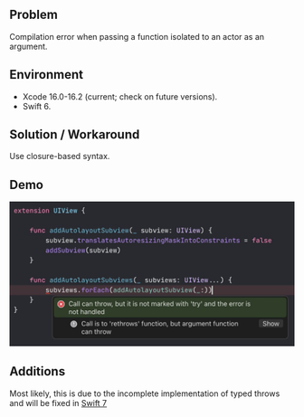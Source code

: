 ## Problem


Compilation error when passing a function isolated to an actor as an argument.


## Environment


- Xcode 16.0-16.2 (current; check on future versions).
- Swift 6.


## Solution / Workaround


Use closure-based syntax.


## Demo


![example](https://raw.githubusercontent.com/VAndrJ/awesome-apple-bugs/master/Bugs/CompilationErrorPassingFunctionAsAnArgument/Resources/error.jpeg)


## Additions


Most likely, this is due to the incomplete implementation of typed throws and will be fixed in [Swift 7](https://github.com/swiftlang/swift/blob/72969094d29719872c6692767c7fbcb947b9ddd4/include/swift/Basic/Features.def#L233)

